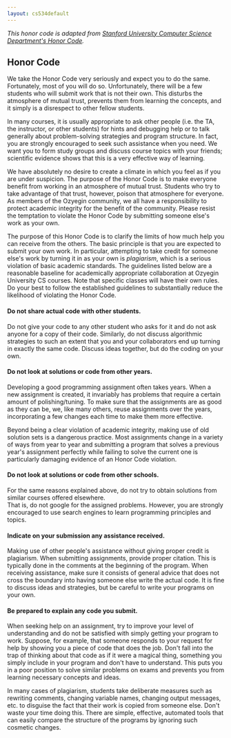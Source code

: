 ```yaml
---
layout: cs534default
---
```


_This honor code is adapted from [Stanford University Computer Science Department's Honor Code](http://csmajor.stanford.edu/HonorCode.shtml)._

## Honor Code

We take the Honor Code very seriously and expect you to do the same. 
Fortunately, most of you will do so. Unfortunately, there will be a few students who will submit work that is not their own.
This disturbs the atmosphere of mutual trust, prevents them from learning the concepts, 
and it simply is a disrespect to other fellow students.

In many courses, it is usually appropriate to ask other people (i.e. the TA, the instructor, or other students) 
for hints and debugging help or to talk generally about problem-solving strategies and program structure. 
In fact, you are strongly encouraged to seek such assistance when you need.
We want you to form study groups and discuss course topics with your friends; 
scientific evidence shows that this is a very effective way of learning.

We have absolutely no desire to create a climate in which you feel as if you are under suspicion. 
The purpose of the Honor Code is to make everyone benefit from working in an atmosphere of mutual trust. 
Students who try to take advantage of that trust, however, poison that atmosphere for everyone. 
As members of the Ozyegin community, we all have a responsibility to protect academic integrity 
for the benefit of the community. 
Please resist the temptation to violate the Honor Code by submitting someone else's work as your own.

The purpose of this Honor Code is to clarify the limits of how much help you can receive from the others. 
The basic principle is that you are expected to submit your own work. 
In particular, attempting to take credit for someone else's work by turning it in as your own is <i>plagiarism</i>, 
which is a serious violation of basic academic standards. 
The guidelines listed below are a reasonable baseline for academically appropriate collaboration at Ozyegin University CS courses.
Note that specific classes will have their own rules. 
Do your best to follow the established guidelines to substantially reduce the likelihood of violating the Honor Code.

#### Do not share actual code with other students.
Do not give your code to any other student who asks for it and do not ask anyone for a copy of their code. 
Similarly, do not discuss algorithmic strategies to such an extent that 
you and your collaborators end up turning in exactly the same code. 
Discuss ideas together, but do the coding on your own.

#### Do not look at solutions or code from other years.
Developing a good programming assignment often takes years. 
When a new assignment is created, it invariably has problems that require a certain amount of polishing/tuning. 
To make sure that the assignments are as good as they can be, we, like many others, reuse assignments over the years, 
incorporating a few changes each time to make them more effective.

Beyond being a clear violation of academic integrity, making use of old solution sets is a dangerous practice.
Most assignments change in a variety of ways from year to year and 
submitting a program that solves a previous year's assignment perfectly 
while failing to solve the current one is particularly damaging evidence of an Honor Code violation.

#### Do not look at solutions or code from other schools.
For the same reasons explained above, do not try to obtain solutions from similar courses offered elsewhere.       
That is, do not google for the assigned problems. 
However, you are strongly encouraged to use search engines to learn programming principles and topics.

#### Indicate on your submission any assistance received.
Making use of other people's assistance without giving proper credit is plagiarism. 
When submitting assignments, provide proper citation. 
This is typically done in the comments at the beginning of the program. 
When receiving assistance, make sure it consists of general advice that does not cross the boundary into having someone else write the actual code. 
It is fine to discuss ideas and strategies, but be careful to write your programs on your own.

#### Be prepared to explain any code you submit.
When seeking help on an assignment, try to improve your level of understanding 
and do not be satisfied with simply getting your program to work. 
Suppose, for example, that someone responds to your request 
for help by showing you a piece of code that does the job. 
Don't fall into the trap of thinking about that code as if it were a magical thing, 
something you simply include in your program and don't have to understand. 
This puts you in a poor position to solve similar problems on exams and prevents you from learning necessary concepts and ideas.

In many cases of plagiarism, students take deliberate measures such as rewriting comments, changing variable names, changing output messages, etc. to disguise the fact that their work is copied from someone else. 
Don't waste your time doing this. 
There are simple, effective, automated tools that can easily compare the structure of the programs 
by ignoring such cosmetic changes. 
